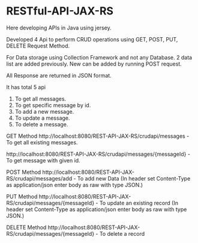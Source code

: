 # RESTful-API-JAX-RS

Here developing APIs in Java using jersey.


Developed 4 Api to perform CRUD operations using GET, POST, PUT, DELETE Request Method.

For Data storage using Collection Framework and not any Database.
2 data list are added previously. New can be added by running POST request.


All Response are returned in JSON format.

It has total 5 api
1. To get all messages.
2. To get specific message by id.
3. To add a new message.
4. To update a message.
5. To delete a message.


GET Method
http://localhost:8080/REST-API-JAX-RS/crudapi/messages - To get all existing messages.

http://localhost:8080/REST-API-JAX-RS/crudapi/messages/{messageId} - To get message with given id.



POST Method
http://localhost:8080/REST-API-JAX-RS/crudapi/messages/add - To add new Data (In header set Content-Type as application/json enter body as raw with type JSON.)


PUT Method
http://localhost:8080/REST-API-JAX-RS/crudapi/messages/{messageId} - To update an existing record  (In header set Content-Type as application/json enter body as raw with type JSON.)


DELETE Method
http://localhost:8080/REST-API-JAX-RS/crudapi/messages/{messageId} - To delete a record 
